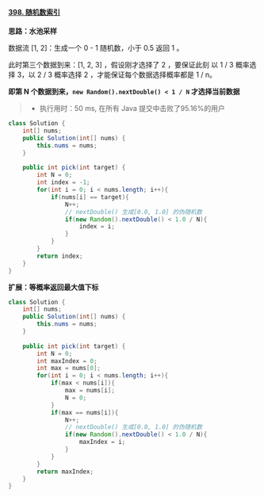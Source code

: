 #### [398. 随机数索引](https://leetcode-cn.com/problems/random-pick-index/)

**思路：水池采样** 

数据流 [1, 2]：生成一个 0 - 1 随机数，小于 0.5 返回 1 。

此时第三个数据到来：[1, 2, 3] ，假设刚才选择了 2 ，要保证此刻 以 1 / 3 概率选择 3，以 2 / 3 概率选择 2 ，才能保证每个数据选择概率都是 1 / n。

**即第 N 个数据到来，`new Random().nextDouble() < 1 / N` 才选择当前数据**

> - 执行用时：50 ms, 在所有 Java 提交中击败了95.16%的用户

``` java
class Solution {
    int[] nums;
    public Solution(int[] nums) {
        this.nums = nums;
    }
    
    public int pick(int target) {
        int N = 0;
        int index = -1;
        for(int i = 0; i < nums.length; i++){
            if(nums[i] == target){
                N++;
                // nextDouble() 生成[0.0, 1.0] 的伪随机数
                if(new Random().nextDouble() < 1.0 / N){
                    index = i;
                }
            }
        }
        return index;
    }
}
```

**扩展：等概率返回最大值下标**

``` java
class Solution {
    int[] nums;
    public Solution(int[] nums) {
        this.nums = nums;
    }
    
    public int pick(int target) {
        int N = 0;
        int maxIndex = 0;
        int max = nums[0];
        for(int i = 0; i < nums.length; i++){
            if(max < nums[i]){
                max = nums[i];
                N = 0;
            }
            if(max == nums[i]){
                N++;
                // nextDouble() 生成[0.0, 1.0] 的伪随机数
                if(new Random().nextDouble() < 1.0 / N){
                    maxIndex = i;
                }
            }
        }
        return maxIndex;
    }
}
```

